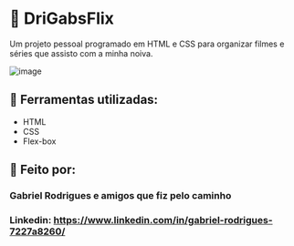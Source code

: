 # 🎥 DriGabsFlix
Um projeto pessoal programado em HTML e CSS para organizar filmes e séries que assisto com a minha noiva.

![image](https://i.imgur.com/N3yamQ9.png)

## 🧰 Ferramentas utilizadas:
* HTML
* CSS
* Flex-box

## 💚 Feito por:
### Gabriel Rodrigues e amigos que fiz pelo caminho

### Linkedin: https://www.linkedin.com/in/gabriel-rodrigues-7227a8260/


